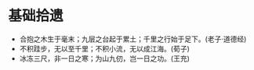 # 基础拾遗

- 合抱之木生于毫末；九层之台起于累土；千里之行始于足下。(老子·道德经)
- 不积跬步，无以至千里；不积小流，无以成江海。(荀子)
- 冰冻三尺，非一日之寒；为山九仞，岂一日之功。(王充)
